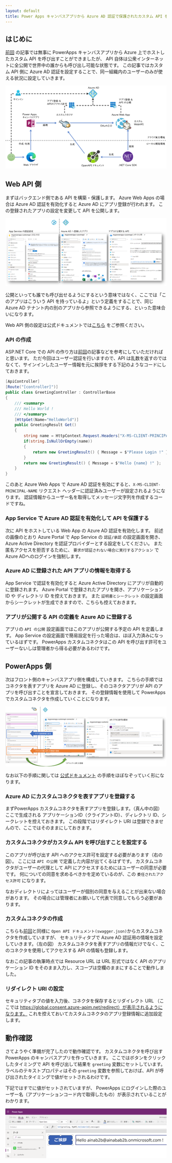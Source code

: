 ```yaml
---
layout: default
title: Power Apps キャンバスアプリから Azure AD 認証で保護されたカスタム API を呼び出す
---
```


## はじめに

[前回](../powerapp-call-rest-api) の記事では無事に PowerApps キャンバスアプリから Azure 上でホストしたカスタム API を呼び出すことができましたが、
API 自体は公衆インターネットに全公開で世界中の誰からも呼び出し可能な状態です。
この記事ではカスタム API 側に Azure AD 認証を設定することで、同一組織内のユーザーのみが使える状況に設定していきます。

![overview](./images/overview.png)


## Web API 側

まずはバックエンド側である API を構築・保護します。
Azure Web Apps の場合は Azure AD 認証を有効化すると Azure AD にアプリ登録が行われます。
この登録されたアプリの設定を変更して API を公開します。

![aad auth web apps](./images/aad-auth-web-apps.png)

公開といっても誰でも呼び出せるようにするという意味ではなく、ここでは「このアプリはこういう API を持っているよ」という定義をすることで、同じ Azure AD テナント内の別のアプリから参照できるようにする、といった意味合いになります。

Web API 側の設定は公式ドキュメントでは[こちら](https://docs.microsoft.com/ja-jp/azure/app-service/configure-authentication-provider-aad)
をご参照ください。


### API の作成

ASP.NET Core での API の作り方は[前回](../powerapp-call-rest-api)の記事などを参考にしていただければと思います。
ただ今回はユーザー認証を行いますので、API は乱数を返すのではなくて、サインインしたユーザー情報を元に挨拶をする下記のようなコードにしておきます。

```csharp
[ApiController]
[Route("[controller]")]
public class GreetingController : ControllerBase
{
    /// <summary>
    /// Hello World !
    /// </summary>
    [HttpGet(Name="HelloWorld")]
    public GreetingResult Get()
    {
        string name = HttpContext.Request.Headers["X-MS-CLIENT-PRINCIPAL-NAME"];
        if(string.IsNullOrEmpty(name))
        {
            return new GreetingResult() { Message = $"Please Login !" };
        }
        return new GreetingResult() { Message = $"Hello {name} !" };
    }
}
```

このあと Azure Web Apps で Azure AD 認証を有効にすると、`X-MS-CLIENT-PRINCIPAL-NAME` リクエスト ヘッダーに認証済みユーザーが設定されるようになります。
認証情報からユーザー名を取得してメッセージ文字列を作成するコードですね。

### App Service で Azure AD 認証を有効化して API を保護する

次に API をホストしている Web App の Azure AD 認証を有効化します。
前述の画像のとおり Azure Portal で App Service の `認証/承認` の設定画面を開き、
Azure Active Directory を認証プロバイダーとする設定をしてください。
また匿名アクセスを拒否するために、 `要求が認証されない場合に実行するアクション` で Azure ADへのログインを強制します。 

### Azure AD に登録された API アプリの情報を取得する

App Service で認証を有効化すると Azure Active Directory にアプリが自動的に登録されます。
Azure Portal で登録されたアプリを開き、アプリケーション ID や ディレクトリ ID を控えておきます。
また `証明書とシークレット` の設定画面からシークレットが生成できますので、こちらも控えておきます。

### アプリが公開する API の定義を Azure AD に登録する

アプリの `API の公開` 設定画面ではこのアプリが公開する予定の API を定義します。
App Service の設定画面で簡易設定を行った場合は、ほぼ入力済みになっているはずです。
PowerApps カスタムコネクタはこの API を呼び出す許可をユーザーないしは管理者から得る必要があるわけです。


## PowerApps 側

次はフロント側のキャンバスアプリ側を構成していきます。
こちらの手順ではコネクタを表すアプリを Azure AD に登録し、そのコネクタアプリが API のアプリを呼び出すことを宣言しておきます。
その登録情報を使用して PowerApps でカスタムコネクタを作成していくことになります。

![aad auth connector](./images/aad-auth-connector.png)

なお以下の手順に関しては
[公式ドキュメント](https://docs.microsoft.com/ja-jp/connectors/custom-connectors/create-custom-connector-aad-protected-azure-functions)
の手順をほぼなぞっていく形になります。

### Azure AD にカスタムコネクタを表すアプリを登録する

まずPowerApps カスタムコネクタを表すアプリを登録します。（真ん中の図）
ここで生成される アプリケーションID（クライアントID）、ディレクトリ ID、シークレットを控えておきます。
この段階ではリダイレクト URI は登録できませんので、ここではそのままにしておきます。

### カスタムコネクタがカスタム API を呼び出すことを設定する

このアプリが呼び出す API へのアクセス許可を設定する必要があります（右の図）。
ここには `API の公開` で定義した内容が出てくるはずです。
カスタムコネクタがユーザーの代理として API にアクセスするためにはユーザーの同意が必要です。
何についての同意を求めるべきかを定めているのが、この `委任されたアクセス許可` になります。

なおディレクトリによってはユーザーが個別の同意を与えることが出来ない場合があります。
その場合には管理者にお願いして代表で同意してもらう必要があります。

### カスタムコネクタの作成

こちらも[前回](../powerapp-call-rest-api)と同様に `Open API ドキュメント(swagger.json)`からカスタムコネクタを作成していますが、
セキュリティタブで Azure AD 認証用の情報を設定していきます。（左の図）
カスタムコネクタを表すアプリの情報だけでなく、このコネクタを使用してアクセスする API の情報も登録します。

なおこの記事の執筆時点では Resource URL は URL 形式ではなく API のアプリケーション ID をそのまま入力し、スコープは空欄のままにすることで動作しました。

### リダイレクト URI の設定

セキュリティタブの値を入力後、コネクタを保存するとリダイレクト URL （ここでは https://global.consent.azure-apim.net/redirect）が表示されるようになります。
これを控えておいてカスタムコネクタのアプリ登録情報に追加設定します。


## 動作確認

さてようやく準備が完了したので動作確認です。
カスタムコネクタを呼び出す PowerApps のキャンバスアプリを作っていきます。
ここではボタンをクリックしたタイミングで API を呼び出して結果を `greeting` 変数にセットしています。
ラベルのテキストプロパティはその `greeting` 変数を参照しておけば、API が呼び出されたタイミングで値がセットされるわけです。

下記ではすでに値がセットされていますが、 PowerApps にログインした際のユーザー名（アプリケーションコード内で取得したもの）が表示されていることがわかります。

![test run](./images/test-run.png)